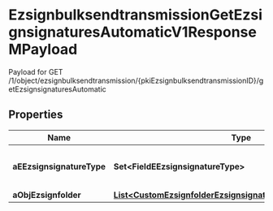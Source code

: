 

# EzsignbulksendtransmissionGetEzsignsignaturesAutomaticV1ResponseMPayload

Payload for GET /1/object/ezsignbulksendtransmission/{pkiEzsignbulksendtransmissionID}/getEzsignsignaturesAutomatic

## Properties

| Name | Type | Description | Notes |
|------------ | ------------- | ------------- | -------------|
|**aEEzsignsignatureType** | **Set&lt;FieldEEzsignsignatureType&gt;** | All eEzsignsignatureType contained in the response |  |
|**aObjEzsignfolder** | [**List&lt;CustomEzsignfolderEzsignsignaturesAutomaticResponse&gt;**](CustomEzsignfolderEzsignsignaturesAutomaticResponse.md) |  |  |



